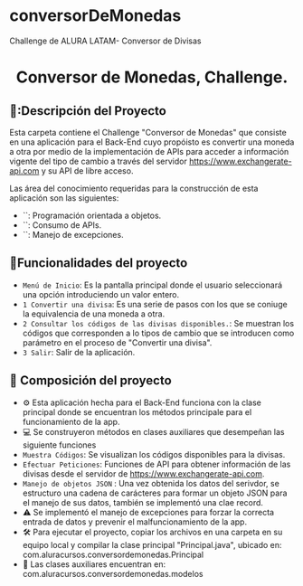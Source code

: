 # conversorDeMonedas
Challenge de ALURA LATAM- Conversor de Divisas
<h1 align="center"> Conversor de Monedas, Challenge. </h1>

## 📓:Descripción del Proyecto
Esta carpeta contiene el Challenge "Conversor de Monedas" que consiste en una aplicación para el Back-End cuyo propóisto es convertir una moneda a otra por medio de la implementación de APIs para acceder a información vigente del tipo de cambio a través del servidor https://www.exchangerate-api.com y su API de libre acceso.

Las área del conocimiento requeridas para la construcción de esta aplicación son las siguientes:
- ``: Programación orientada a objetos.
- ``: Consumo de APIs.
- ``: Manejo de excepciones.

## :hammer:Funcionalidades del proyecto
- `Menú de Inicio`: Es la pantalla principal donde el usuario seleccionará una opción introduciendo un valor entero.
- `1 Convertir una divisa`: Es una serie de pasos con los que se coniuge la equivalencia de una moneda a otra.
- `2 Consultar los códigos de las divisas disponibles.`: Se muestran los códigos que corresponden a lo tipos de cambio que se introducen como parámetro en el proceso de "Convertir una divisa".
- `3 Salir`: Salir de la aplicación.

## 📂 Composición del proyecto

- ⚙️ Esta aplicación hecha para el Back-End funciona con la clase principal donde se encuentran los métodos principale para el funcionamiento de la app.
- 💻 Se construyeron métodos en clases auxiliares que desempeñan las siguiente funciones
 - `Muestra Códigos`: Se visualizan los códigos disponibles para la divisas.
 - `Efectuar Peticiones`: Funciones de API para obtener información de las divisas desde el servidor de https://www.exchangerate-api.com.
 - `Manejo de objetos JSON` : Una vez obtenida los datos del serivdor, se estructuro una cadena de carácteres para formar un objeto JSON para el manejo de sus datos, también se implementó una clae record.
 - ⚠️ Se implementó el manejo de excepciones para forzar la correcta entrada de datos y prevenir el malfuncionamiento de la app.
- 🛠️ Para ejecutar el proyecto, copiar los archivos en una carpeta en su equipo local y compilar la clase principal "Principal.java", ubicado en: com.aluracursos.conversordemonedas.Principal
- 💾 Las clases auxiliares encuentran en: com.aluracursos.conversordemonedas.modelos
 

